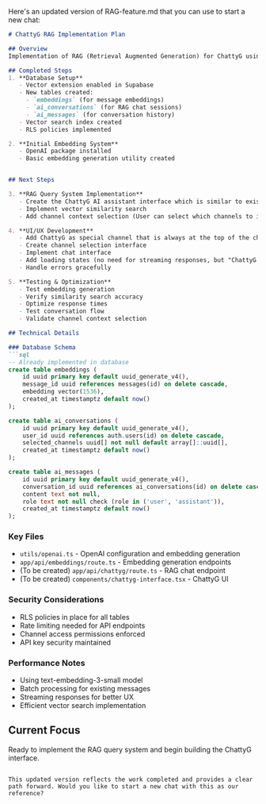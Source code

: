 Here's an updated version of RAG-feature.md that you can use to start a new chat:

```markdown
# ChattyG RAG Implementation Plan

## Overview
Implementation of RAG (Retrieval Augmented Generation) for ChattyG using Supabase's pgvector and OpenAI, without need for external vector databases.

## Completed Steps
1. **Database Setup**
   - Vector extension enabled in Supabase
   - New tables created:
     - `embeddings` (for message embeddings)
     - `ai_conversations` (for RAG chat sessions)
     - `ai_messages` (for conversation history)
   - Vector search index created
   - RLS policies implemented

2. **Initial Embedding System**
   - OpenAI package installed
   - Basic embedding generation utility created


## Next Steps

3. **RAG Query System Implementation**
   - Create the ChattyG AI assistant interface which is similar to existing DMs or Channels (messages)
   - Implement vector similarity search
   - Add channel context selection (User can select which channels to include in the RAG context (default is all channels they are member of))

4. **UI/UX Development**
   - Add ChattyG as special channel that is always at the top of the channel list
   - Create channel selection interface
   - Implement chat interface
   - Add loading states (no need for streaming responses, but "ChattyG is typing..."). Let's eventually add this for all channels (so and so "is typing..." or "are typing...").
   - Handle errors gracefully

5. **Testing & Optimization**
   - Test embedding generation
   - Verify similarity search accuracy
   - Optimize response times
   - Test conversation flow
   - Validate channel context selection

## Technical Details

### Database Schema
```sql
-- Already implemented in database
create table embeddings (
    id uuid primary key default uuid_generate_v4(),
    message_id uuid references messages(id) on delete cascade,
    embedding vector(1536),
    created_at timestamptz default now()
);

create table ai_conversations (
    id uuid primary key default uuid_generate_v4(),
    user_id uuid references auth.users(id) on delete cascade,
    selected_channels uuid[] not null default array[]::uuid[],
    created_at timestamptz default now()
);

create table ai_messages (
    id uuid primary key default uuid_generate_v4(),
    conversation_id uuid references ai_conversations(id) on delete cascade,
    content text not null,
    role text not null check (role in ('user', 'assistant')),
    created_at timestamptz default now()
);
```

### Key Files
- `utils/openai.ts` - OpenAI configuration and embedding generation
- `app/api/embeddings/route.ts` - Embedding generation endpoints
- (To be created) `app/api/chattyg/route.ts` - RAG chat endpoint
- (To be created) `components/chattyg-interface.tsx` - ChattyG UI

### Security Considerations
- RLS policies in place for all tables
- Rate limiting needed for API endpoints
- Channel access permissions enforced
- API key security maintained

### Performance Notes
- Using text-embedding-3-small model
- Batch processing for existing messages
- Streaming responses for better UX
- Efficient vector search implementation

## Current Focus
Ready to implement the RAG query system and begin building the ChattyG interface.
```

This updated version reflects the work completed and provides a clear path forward. Would you like to start a new chat with this as our reference?
